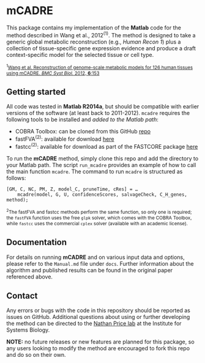 # mCADRE

This package contains my implementation of the **Matlab** code for the method described in Wang et al., 2012<sup>(1)</sup>. The method is designed to take a generic global metabolic reconstruction (e.g., *Human Recon 1*) plus a collection of tissue-specific gene expression evidence and produce a draft context-specific model for the selected tissue or cell type.

<span style="font-size:9pt"><sup>1</sup>[Wang et al. Reconstruction of genome-scale metabolic models for 126 human tissues using mCADRE. *BMC Syst Biol.* 2012, **6**:153](http://www.ncbi.nlm.nih.gov/pubmed/23234303)</span>

## Getting started

All code was tested in **Matlab R2014a**, but should be compatible with earlier versions of the software (at least back to 2011-2012). `mcadre` requires the following tools to be installed and *added to the Matlab path*:  

+ COBRA Toolbox: can be cloned from this GitHub [repo](https://github.com/opencobra/cobratoolbox)  
+ fastFVA<sup>(2)</sup>: available for download [here](https://notendur.hi.is/ithiele/software/fastfva.html)
+ fastcc<sup>(2)</sup>: available for download as part of the FASTCORE package [here](http://wwwen.uni.lu/recherche/fstc/life_sciences_research_unit/research_areas/systems_biology/software)

To run the **mCADRE** method, simply clone this repo and add the directory to your Matlab path. The script `run_mcadre` provides an example of how to call the main function `mcadre`. The command to run `mcadre` is structured as follows:

```
[GM, C, NC, PM, Z, model_C, pruneTime, cRes] = …
    mcadre(model, G, U, confidenceScores, salvageCheck, C_H_genes, method);
```

<span style="font-size:9pt"><sup>2</sup>The fastFVA and fastcc methods perform the same function, so only one is required; the `fastFVA` function uses the free `glpk` solver, which comes with the COBRA Toolbox, while `fastcc` uses the commercial `cplex` solver (available with an academic license).</span>

## Documentation

For details on running **mCADRE** and on various input data and options, please refer to the `Manual.md` file under `docs`. Further information about the algorithm and published results can be found in the original paper referenced above.

## Contact

Any errors or bugs with the code in this repository should be reported as issues on GitHub. Additional questions about using or further developing the method can be directed to the [Nathan Price lab](mailto:nprice@systemsbiology.org) at the Institute for Systems Biology. 

**NOTE:** no future releases or new features are planned for this package, so any users looking to modify the method are encouraged to fork this repo and do so on their own. 